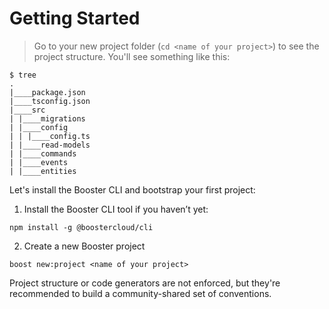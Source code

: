# Getting Started
> Go to your new project folder (`cd <name of your project>`) to see the project structure. You'll see something like this:

```text
$ tree
.
|____package.json
|____tsconfig.json
|____src
| |____migrations
| |____config
| | |____config.ts
| |____read-models
| |____commands
| |____events
| |____entities
```

Let's install the Booster CLI and bootstrap your first project:

1. Install the Booster CLI tool if you haven’t yet:

`npm install -g @boostercloud/cli`

2. Create a new Booster project

`boost new:project <name of your project>`

Project structure or code generators are not enforced, but they're recommended to build a community-shared set of conventions.